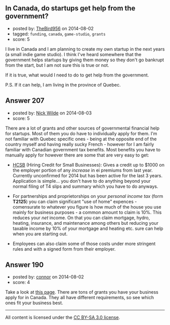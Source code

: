 ## In Canada, do startups get help from the government?

- posted by: [TheBird956](https://stackexchange.com/users/3016805/thebird956) on 2014-08-02
- tagged: `funding`, `canada`, `game-studio`, `grants`
- score: 5

<p>I live in Canada and I am planning to create my own startup in the next years (a small indie game studio). I think I've heard somewhere that the government helps startups by giving them money so they don't go bankrupt from the start, but I am not sure this is true or not.</p>

<p>If it is true, what would I need to do to get help from the government.</p>

<p>P.S. If it can help, I am living in the province of Quebec.</p>



## Answer 207

- posted by: [Nick Wilde](https://stackexchange.com/users/454046/nick-wilde) on 2014-08-03
- score: 5

<p>There are a lot of grants and other sources of governmental financial help for startups. Most of them you do have to individually apply for them. I'm not familiar with Quebec specific ones - being at the opposite end of the country myself and having really sucky French - however for I am fairly familiar with Canadian government tax benefits. Most benefits you have to manually apply for however there are some that are very easy to get:</p>

<ul>
<li><p><a href="http://www.cra-arc.gc.ca/hiringcredit/">HCSB</a> (Hiring Credit for Small Businesses): Gives a credit up to $1000 on the employer portion of any <em>increase</em> in ei premiums from last year. Currently unconfirmed for 2014 but has been active for the last 3 years. Application is simple... you don't have to do anything beyond your normal filing of T4 slips and summary which you have to do anyways.</p></li>
<li><p>For partnerships and proprietorships on your <em>personal income tax</em> (form <strong>T2125</strong>) you can claim significant "use of home" expences - comensurate to whatever you figure is how much of the house you use mainly for business purposes - a common amount to claim is 10%. This reduces your <em>net</em> income. On that you can claim mortgage, hydro, heating, insurance, and maintenance among others but reducing your taxable income by 10% of your mortgage and heating etc. sure can help when you are starting out.</p></li>
<li><p>Employees can also claim some of those costs under more stringent rules and with a signed form from their employer.</p></li>
</ul>



## Answer 190

- posted by: [connor](https://stackexchange.com/users/392995/connor) on 2014-08-02
- score: 4

<p>Take a look at <a href="http://www.canadabusiness.ca/eng/page/2740/">this page</a>. There are tons of grants you have your business apply for in Canada. They all have different requirements, so see which ones fit your business best.</p>




---

All content is licensed under the [CC BY-SA 3.0 license](https://creativecommons.org/licenses/by-sa/3.0/).
